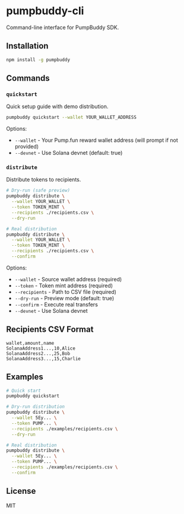 # pumpbuddy-cli

Command-line interface for PumpBuddy SDK.

## Installation

```bash
npm install -g pumpbuddy
```

## Commands

### `quickstart`

Quick setup guide with demo distribution.

```bash
pumpbuddy quickstart --wallet YOUR_WALLET_ADDRESS
```

Options:
- `--wallet` - Your Pump.fun reward wallet address (will prompt if not provided)
- `--devnet` - Use Solana devnet (default: true)

### `distribute`

Distribute tokens to recipients.

```bash
# Dry-run (safe preview)
pumpbuddy distribute \
  --wallet YOUR_WALLET \
  --token TOKEN_MINT \
  --recipients ./recipients.csv \
  --dry-run

# Real distribution
pumpbuddy distribute \
  --wallet YOUR_WALLET \
  --token TOKEN_MINT \
  --recipients ./recipients.csv \
  --confirm
```

Options:
- `--wallet` - Source wallet address (required)
- `--token` - Token mint address (required)
- `--recipients` - Path to CSV file (required)
- `--dry-run` - Preview mode (default: true)
- `--confirm` - Execute real transfers
- `--devnet` - Use Solana devnet

## Recipients CSV Format

```csv
wallet,amount,name
SolanaAddress1...,10,Alice
SolanaAddress2...,25,Bob
SolanaAddress3...,15,Charlie
```

## Examples

```bash
# Quick start
pumpbuddy quickstart

# Dry-run distribution
pumpbuddy distribute \
  --wallet 5Ey... \
  --token PUMP... \
  --recipients ./examples/recipients.csv \
  --dry-run

# Real distribution
pumpbuddy distribute \
  --wallet 5Ey... \
  --token PUMP... \
  --recipients ./examples/recipients.csv \
  --confirm
```

## License

MIT

